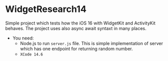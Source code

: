 #  WidgetResearch14

Simple project which tests how the iOS 16 with WidgetKit and ActivityKit behaves. The project uses also async await syntaxt in many places. 
- You need:
    - Node.js to run `server.js` file. This is simple implementation of server which has one endpoint for returning random number.
    - `XCode 14.6`

